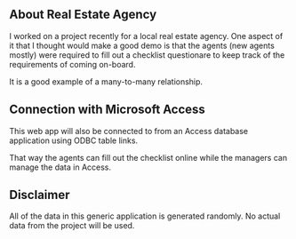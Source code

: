 ## About Real Estate Agency

I worked on a project recently for a local real estate agency. One aspect of it that I thought would make a good demo is that the agents (new agents mostly) were required to fill out a checklist questionare to keep track of the requirements of coming on-board.

It is a good example of a many-to-many relationship.

## Connection with Microsoft Access

This web app will also be connected to from an Access database application using ODBC table links.

That way the agents can fill out the checklist online while the managers can manage the data in Access.

## Disclaimer

All of the data in this generic application is generated randomly. No actual data from the project will be used.